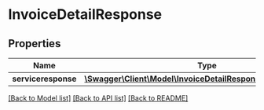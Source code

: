 # InvoiceDetailResponse

## Properties
Name | Type | Description | Notes
------------ | ------------- | ------------- | -------------
**serviceresponse** | [**\Swagger\Client\Model\InvoiceDetailResponseServiceresponse**](InvoiceDetailResponseServiceresponse.md) |  | [optional] 

[[Back to Model list]](../../README.md#documentation-for-models) [[Back to API list]](../../README.md#documentation-for-api-endpoints) [[Back to README]](../../README.md)

